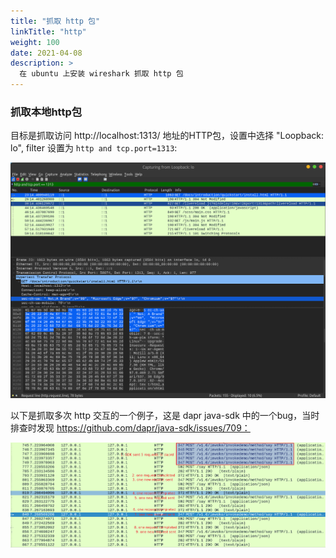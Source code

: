 ```yaml
---
title: "抓取 http 包"
linkTitle: "http"
weight: 100
date: 2021-04-08
description: >
  在 ubuntu 上安装 wireshark 抓取 http 包
---
```




### 抓取本地http包

目标是抓取访问 http://localhost:1313/ 地址的HTTP包，设置中选择 "Loopback: lo", filter 设置为 `http and tcp.port=1313`:

![http-local](images/http-local.png)

以下是抓取多次 http 交互的一个例子，这是 dapr java-sdk 中的一个bug，当时排查时发现 https://github.com/dapr/java-sdk/issues/709： 

![http-example](images/http-example.png)